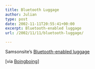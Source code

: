 ```yaml
---
title: Bluetooth Luggage
author: Julian
type: post
date: 2002-11-11T20:55:41+00:00
excerpt: Bluetooth-enabled luggage
url: /2002/11/11/bluetooth-luggage/

---
```

Samsonsite&#8217;s [Bluetooth-enabled luggage][1]
  
[via [Boingboing][2]]

 [1]: https://www.samsonite.com/hardlite/flash/site.html "Hardlite"
 [2]: https://boingboing.net/
